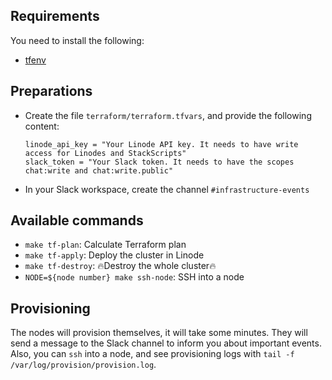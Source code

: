 ## Requirements
You need to install the following:
* [tfenv](https://github.com/tfutils/tfenv)

## Preparations
* Create the file `terraform/terraform.tfvars`, and provide the following content:
   ```
   linode_api_key = "Your Linode API key. It needs to have write access for Linodes and StackScripts"
   slack_token = "Your Slack token. It needs to have the scopes chat:write and chat:write.public"
   ```
* In your Slack workspace, create the channel `#infrastructure-events`

## Available commands

* `make tf-plan`: Calculate Terraform plan
* `make tf-apply`: Deploy the cluster in Linode
* `make tf-destroy`: 🔥Destroy the whole cluster🔥
* `NODE=${node number} make ssh-node`: SSH into a node

## Provisioning
The nodes will provision themselves, it will take some minutes.
They will send a message to the Slack channel to inform you about important events.
Also, you can `ssh` into a node, and see provisioning logs with `tail -f /var/log/provision/provision.log`.
